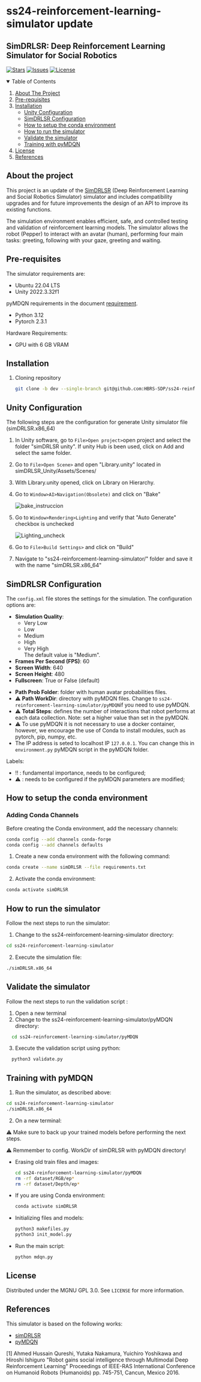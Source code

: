 # ss24-reinforcement-learning-simulator update
## SimDRLSR: Deep Reinforcement Learning Simulator for Social Robotics

[![Stars][stars-shield]][stars-url]
[![Issues][issues-shield]][issues-url]
[![License][license-shield]][license-url]

<!--Table of contents-->
<details open="open">
  <summary>Table of Contents</summary>
  <ol>
    <li>
      <a href="#about-the-project">About The Project</a>      
    </li>
    <li>
      <a href="#pre-requisites">Pre-requisites</a>
    </li>
    <li>
    <a href="#installation">Installation</a>
      <ul>
      <li><a href="unity-configuration">Unity Configuration</a></li>
      <li><a href="simdrlsr-configuration">SimDRLSR Configuration</a></li>
      <li><a href="how-to-setup-the-conda-environment">How to setup the conda environment</a></li>
      <li><a href="how-to-run-the-simulator">How to run the simulator</a></li>
      <li><a href="validate-the-simulator">Validate the simulator</a></li>
      <li><a href="training-with-pymdqn">Training with pyMDQN</a></li>
      </ul>
    <li><a href="#license">License</a></li>
    <li><a href="#references">References</a></li>
   </ol> 

## About the project
This project is an update of the [SimDRLSR](https://github.com/JPedroRBelo/simDRLSR) (Deep Reinforcement Learning and Social Robotics Simulator) simulator and includes compatibility upgrades and for future improvements the design of an API to improve its existing functions.

The simulation environment enables efficient, safe, and controlled testing and validation of reinforcement learning models. The simulator allows the robot (Pepper) to interact with an avatar (human), performing four main tasks: greeting, following with your gaze, greeting and waiting.

## Pre-requisites
The simulator requirements are:
- Ubuntu 22.04 LTS
- Unity 2022.3.32f1

pyMDQN requirements in the document [requirement](requirements.txt).

- Python 3.12
- Pytorch 2.3.1

Hardware Requirements:
- GPU with 6 GB VRAM

## Installation

1. Cloning repository 
    ```sh
   git clone -b dev --single-branch git@github.com:HBRS-SDP/ss24-reinforcement-learning-simulator.git
   ```

## Unity Configuration 

The following steps are the configuration for generate Unity simulator file (simDRLSR.x86_64)

1. In Unity software, go to `File>Open project>`open project and select the folder "simDRLSR unity". If unity Hub is been used, click on Add and select the same folder. 
2. Go to `File>Open Scene>` and open "Library.unity" located in simDRLSR_Unity/Assets/Scenes/
3. With Library.unity opened, click on Library on Hierarchy.
4. Go to `Window>AI>Navigation(Obsolete)` and click on "Bake"

    ![bake_instruccion](./images/Bake.png)

5. Go to `Window>Rendering>Lighting` and verify that "Auto Generate" checkbox is unchecked

    ![Lighting_uncheck](./images/Lighting.png)
7. Go to `File>Build Settings>` and click on "Build"
8. Navigate to "ss24-reinforcement-learning-simulator/" folder and save it with the name "simDRLSR.x86_64"

## SimDRLSR Configuration

The `config.xml` file stores the settings for the simulation. The configuration options are:
- **Simulation Quality**:
  - Very Low
  - Low
  - Medium
  - High
  - Very High  
  The default value is "Medium".
- **Frames Per Second (FPS)**: 60
- **Screen Width**: 640
- **Screen Height**: 480
- **Fullscreen**: True or False (default)
<!-- - ‼️ **IP Address**: stores the IP of pyMDQN module. Default is 127.0.0.1. If you are running the pyMDQN on a docker container, you need to set the container's IP.
- ⚠️ **Port**: port that the pyMDQN module uses for socket communication. Default is 12375. -->
- **Path Prob Folder**: folder with human avatar probabilities files.
- ⚠️ **Path WorkDir**: directory with pyMDQN files. Change to `ss24-reinforcement-learning-simulator/pyMDQN`if you need to use pyMDQN.
- ⚠️ **Total Steps**: defines the number of interactions that robot performs at each data collection. Note: set a higher value than set in the pyMDQN.
- ⚠️ To use pyMDQN it is not necessary to use a docker container, however, we encourage the use of Conda to install modules, such as pytorch, pip, numpy, etc.
- The IP address is seted to localhost IP `127.0.0.1`. You can change this in `environment.py` pyMDQN script in the pyMDQN folder.

Labels:
- ‼️ : fundamental importance, needs to be configured;
- ⚠️ : needs to be configured if the pyMDQN parameters are modified;



## How to setup the conda environment

### Adding Conda Channels

Before creating the Conda environment, add the necessary channels:

```sh
conda config --add channels conda-forge
conda config --add channels defaults
```

1. Create a new conda environment with the following command:
```sh
conda create --name simDRLSR --file requirements.txt
```

2. Activate the conda environment:
```sh
conda activate simDRLSR
```

## How to run the simulator
Follow the next steps  to run the simulator:
1. Change to the ss24-reinforcement-learning-simulator directory:
```sh
cd ss24-reinforcement-learning-simulator
```
2. Execute the simulation file:

```sh
./simDRLSR.x86_64
 ```



## Validate the simulator
Follow the next steps  to run the validation script :
1. Open a new terminal
2. Change to the ss24-reinforcement-learning-simulator/pyMDQN directory:
```sh
  cd ss24-reinforcement-learning-simulator/pyMDQN
  ```
3. Execute the validation script using python:
```sh
  python3 validate.py
  ```



## Training with pyMDQN
 
 1. Run the simulator, as described above: 

  ```sh
  cd ss24-reinforcement-learning-simulator
  ./simDRLSR.x86_64
  ```
2. On a new terminal:
 
  ⚠️ Make sure to back up your trained models before performing the next steps.
  
  ⚠️ Remmember to config. WorkDir of simDRLSR with pyMDQN directory!
 
 - Erasing old train files and images: 
 
   ```sh
   cd ss24-reinforcement-learning-simulator/pyMDQN
   rm -rf dataset/RGB/ep*
   rm -rf dataset/Depth/ep*
   ``` 
 - If you are using Conda environment:
 
   ```sh
   conda activate simDRLSR
   ```
 - Initializing files and models:
 
     ```sh
     python3 makefiles.py
     python3 init_model.py
     ```
 
 - Run the main script:
     ```sh
     python mdqn.py
     ```

## License

Distributed under the MGNU GPL 3.0. See `LICENSE` for more information.
 
 
## References
This simulator is based on the following works:

- [simDRLSR](https://github.com/JPedroRBelo/simDRLSR)
- [pyMDQN](https://github.com/JPedroRBelo/pyMDQN/)

[1] Ahmed Hussain Qureshi, Yutaka Nakamura, Yuichiro Yoshikawa and Hiroshi Ishiguro "Robot gains social intelligence through Multimodal Deep Reinforcement Learning" Proceedings of IEEE-RAS International Conference on Humanoid Robots (Humanoids) pp. 745-751, Cancun, Mexico 2016.

<!-- MARKDOWN LINKS & IMAGES -->
<!-- https://www.markdownguide.org/basic-syntax/#reference-style-links -->
[stars-shield]: https://img.shields.io/github/stars/HBRS-SDP/ss24-reinforcement-learning-simulator.svg?style=for-the-badge
[stars-url]: https://github.com/HBRS-SDP/ss24-reinforcement-learning-simulator/stargazers
[issues-shield]: https://img.shields.io/github/issues/HBRS-SDP/ss24-reinforcement-learning-simulator.svg?style=for-the-badge
[issues-url]: https://github.com/HBRS-SDP/ss24-reinforcement-learning-simulator/issues
[license-shield]: https://img.shields.io/badge/license-GNU%20GPU%203.0-brightgreen?style=for-the-badge
[license-url]: https://github.com/HBRS-SDP/ss24-reinforcement-learning-simulator/blob/60b6762eeeed9ca5d0001aaf9a77c8b1cf242252/LICENSE
